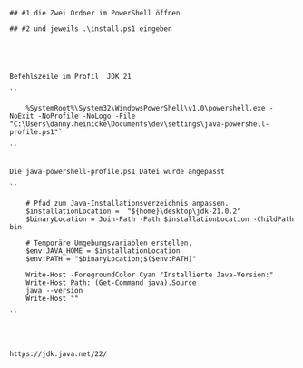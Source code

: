 

	## #1 die Zwei Ordner im PowerShell öffnen

	## #2 und jeweils .\install.ps1 eingeben





	Befehlszeile im Profil  JDK 21

	``
	
		%SystemRoot%\System32\WindowsPowerShell\v1.0\powershell.exe -NoExit -NoProfile -NoLogo -File "C:\Users\danny.heinicke\Documents\dev\settings\java-powershell-profile.ps1"`
	
	``


	Die java-powershell-profile.ps1 Datei wurde angepasst

	``

		# Pfad zum Java-Installationsverzeichnis anpassen.
		$installationLocation =  "${home}\desktop\jdk-21.0.2"
		$binaryLocation = Join-Path -Path $installationLocation -ChildPath bin

		# Temporäre Umgebungsvariablen erstellen.
		$env:JAVA_HOME = $installationLocation
		$env:PATH = "$binaryLocation;$($env:PATH)"

		Write-Host -ForegroundColor Cyan "Installierte Java-Version:"
		Write-Host Path: (Get-Command java).Source
		java --version
		Write-Host ""

	``


	

	https://jdk.java.net/22/